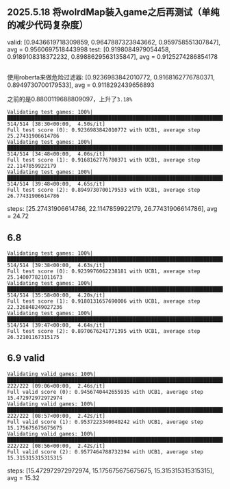 ## 2025.5.18 将wolrdMap装入game之后再测试（单纯的减少代码复杂度）

valid: [0.9436619718309859, 0.9647887323943662, 0.959758551307847], avg = 0.9560697518443998
test: [0.9198084979054458, 0.9189108318372232, 0.8988629563135847], avg = 0.9125274286854178

## 

使用roberta来做危险过滤器: [0.9236983842010772, 0.9168162776780371, 0.8949730700179533], avg = 0.9118292439656893

之前的是0.8800119688809097，上升了`3.18%`

```log
Validating test games: 100%|████████████████████████████████████████████████████████████████████████████████████| 514/514 [38:30<00:00,  4.50s/it]
Full test score (0): 0.9236983842010772 with UCB1, average step 25.27431906614786
Validating test games: 100%|████████████████████████████████████████████████████████████████████████████████████| 514/514 [34:48<00:00,  4.06s/it]
Full test score (1): 0.9168162776780371 with UCB1, average step 22.1147859922179
Validating test games: 100%|████████████████████████████████████████████████████████████████████████████████████| 514/514 [39:48<00:00,  4.65s/it]
Full test score (2): 0.8949730700179533 with UCB1, average step 26.77431906614786
```

steps: [25.27431906614786, 22.1147859922179, 26.77431906614786], avg = 24.72

## 6.8

```log
Validating test games: 100%|████████████████████████████████████████████████████████████████████████████████████| 514/514 [39:38<00:00,  4.63s/it]
Full test score (0): 0.9239976062238181 with UCB1, average step 25.140077821011673
Validating test games: 100%|████████████████████████████████████████████████████████████████████████████████████| 514/514 [35:58<00:00,  4.20s/it]
Full test score (1): 0.9180131657690006 with UCB1, average step 22.326848249027236
Validating test games: 100%|████████████████████████████████████████████████████████████████████████████████████| 514/514 [39:47<00:00,  4.64s/it]
Full test score (2): 0.8970676241771395 with UCB1, average step 26.32101167315175
```

## 6.9 valid

```log
Validating valid games: 100%|███████████████████████████████████████████████████████████████████████████████████| 222/222 [09:06<00:00,  2.46s/it]
Full valid score (0): 0.9456740442655935 with UCB1, average step 15.472972972972974
Validating valid games: 100%|███████████████████████████████████████████████████████████████████████████████████| 222/222 [08:57<00:00,  2.42s/it]
Full valid score (1): 0.9537223340040242 with UCB1, average step 15.175675675675675
Validating valid games: 100%|███████████████████████████████████████████████████████████████████████████████████| 222/222 [08:56<00:00,  2.42s/it]
Full valid score (2): 0.9577464788732394 with UCB1, average step 15.315315315315315
```

steps: [15.472972972972974, 15.175675675675675, 15.315315315315315], avg = 15.32